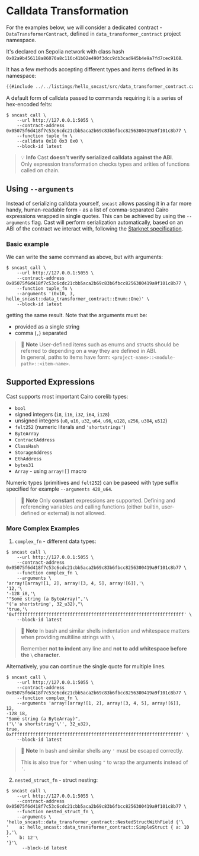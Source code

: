 # Calldata Transformation

For the examples below, we will consider a dedicated contract - `DataTransformerContract`, defined
in `data_transformer_contract` project namespace.

It's declared on Sepolia network with class hash `0x02a9b456118a86070a8c116c41b02e490f3dcc9db3cad945b4e9a7fd7cec9168`.

It has a few methods accepting different types and items defined in its namespace:

```rust
{{#include ../../listings/hello_sncast/src/data_transformer_contract.cairo}}
```

A default form of calldata passed to commands requiring it is a series of hex-encoded felts:

```shell
$ sncast call \
    --url http://127.0.0.1:5055 \
    --contract-address 0x05075f6d418f7c53c6cdc21cbb5aca2b69c83b6fbcc8256300419a9f101c8b77 \
    --function tuple_fn \
    --calldata 0x10 0x3 0x0 \
    --block-id latest
```

> 💡 **Info**
> Cast **doesn't verify serialized calldata against the ABI**.\
> Only expression transformation checks types and arities of functions called on chain.

## Using `--arguments`

Instead of serializing calldata yourself, `sncast` allows passing it in a far more handy, human-readable form - as a
list of comma-separated Cairo expressions wrapped in single quotes. This can be achieved by using the `--arguments`
flag.
Cast will perform serialization automatically, based on an ABI of the contract
we interact with, following
the [Starknet specification](https://docs.starknet.io/architecture-and-concepts/smart-contracts/serialization-of-cairo-types/).

### Basic example

We can write the same command as above, but with arguments:

```shell
$ sncast call \
    --url http://127.0.0.1:5055 \
    --contract-address 0x05075f6d418f7c53c6cdc21cbb5aca2b69c83b6fbcc8256300419a9f101c8b77 \
    --function tuple_fn \
    --arguments '(0x10, 3, hello_sncast::data_transformer_contract::Enum::One)' \
    --block-id latest
```

getting the same result.
Note that the arguments must be:

* provided as a single string
* comma (`,`) separated

> 📝 **Note**
> User-defined items such as enums and structs should be referred to depending on a way they are defined in ABI.\
> In general, paths to items have form: `<project-name>::<module-path>::<item-name>`.

## Supported Expressions

Cast supports most important Cairo corelib types:

* `bool`
* signed integers (`i8`, `i16`, `i32`, `i64`, `i128`)
* unsigned integers (`u8`, `u16`, `u32`, `u64`, `u96`, `u128`, `u256`, `u384`, `u512`)
* `felt252` (numeric literals and `'shortstrings'`)
* `ByteArray`
* `ContractAddress`
* `ClassHash`
* `StorageAddress`
* `EthAddress`
* `bytes31`
* `Array` - using `array![]` macro

Numeric types (primitives and `felt252`) can be paseed with type suffix specified for example `--arguments 420_u64`.

> 📝 **Note**
> Only **constant** expressions are supported. Defining and referencing variables and calling functions (either builtin,
> user-defined or external) is not allowed.

### More Complex Examples

1. `complex_fn` - different data types:

```shell
$ sncast call \
    --url http://127.0.0.1:5055 \
    --contract-address 0x05075f6d418f7c53c6cdc21cbb5aca2b69c83b6fbcc8256300419a9f101c8b77 \
    --function complex_fn \
    --arguments \
'array![array![1, 2], array![3, 4, 5], array![6]],'\
'12,'\
'-128_i8,'\
'"Some string (a ByteArray)",'\
"('a shortstring', 32_u32),"\
'true,'\
'0xffffffffffffffffffffffffffffffffffffffffffffffffffffffffffffffff' \
    --block-id latest
```

> 📝 **Note**
> In bash and similar shells indentation and whitespace matters when providing multiline strings with `\`
>
> Remember  **not to indent** any line and **not to add whitespace before the `\` character**.

Alternatively, you can continue the single quote for multiple lines.

```shell
$ sncast call \
    --url http://127.0.0.1:5055 \
    --contract-address 0x05075f6d418f7c53c6cdc21cbb5aca2b69c83b6fbcc8256300419a9f101c8b77 \
    --function complex_fn \
    --arguments 'array![array![1, 2], array![3, 4, 5], array![6]],
12,
-128_i8,
"Some string (a ByteArray)",
('\''a shortstring'\'', 32_u32),
true,
0xffffffffffffffffffffffffffffffffffffffffffffffffffffffffffffffff' \
    --block-id latest
```

> 📝 **Note**
> In bash and similar shells any `'` must be escaped correctly.
>
> This is also true for `"` when using `"` to wrap the arguments instead of `'`.

2. `nested_struct_fn` - struct nesting:

```shell
$ sncast call \
    --url http://127.0.0.1:5055 \
    --contract-address 0x05075f6d418f7c53c6cdc21cbb5aca2b69c83b6fbcc8256300419a9f101c8b77 \
    --function nested_struct_fn \
    --arguments \
'hello_sncast::data_transformer_contract::NestedStructWithField {'\
'    a: hello_sncast::data_transformer_contract::SimpleStruct { a: 10 },'\
'    b: 12'\
'}'\
      --block-id latest
```
